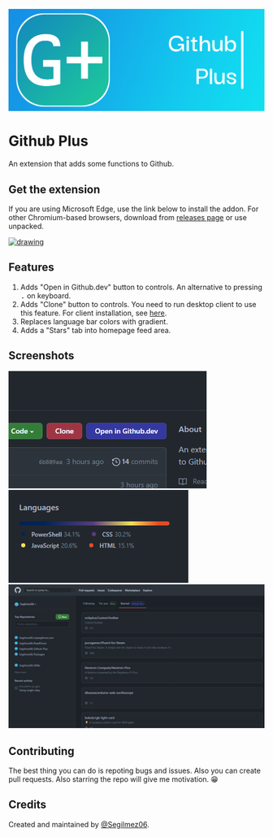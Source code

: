 ![Github Plus logo](resources/Banner.png "Github Plus logo")
# Github Plus

An extension that adds some functions to Github.

## Get the extension
If you are using Microsoft Edge, use the link below to install the addon. For other Chromium-based browsers, download from [releases page](https://github.com/Segilmez06/Github-Plus/releases) or use unpacked.

<a href="https://microsoftedge.microsoft.com/addons/detail/ngimaifebbbbmblpanmagpnjegjdjekb"><img src="https://upload.wikimedia.org/wikipedia/commons/thumb/f/f7/Get_it_from_Microsoft_Badge.svg/1200px-Get_it_from_Microsoft_Badge.svg.png" alt="drawing" width="200" /></a><br />

## Features
1) Adds "Open in Github.dev" button to controls. An alternative to pressing <kbd>.</kbd> on keyboard.
2) Adds "Clone" button to controls. You need to run desktop client to use this feature. For client installation, see [here](desktop-client/README.md).
3) Replaces language bar colors with gradient.
4) Adds a "Stars" tab into homepage feed area.

## Screenshots
![Screenshot](resources/actionsmall.png "Screenshot")
![Screenshot](resources/langsmall.png "Screenshot")
![Screenshot](resources/tabs.png "Screenshot")

## Contributing
The best thing you can do is repoting bugs and issues. Also you can create pull requests.
Also starring the repo will give me motivation. 😁

## Credits
Created and maintained by [@Segilmez06](https://github.com/Segilmez06).
